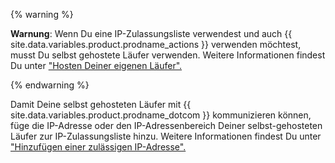 {% warning %}

**Warnung**: Wenn Du eine IP-Zulassungsliste verwendest und auch {{ site.data.variables.product.prodname_actions }} verwenden möchtest, musst Du selbst gehostete Läufer verwenden. Weitere Informationen findest Du unter ["Hosten Deiner eigenen Läufer".](/actions/automating-your-workflow-with-github-actions/about-self-hosted-runners)

{% endwarning %}

Damit Deine selbst gehosteten Läufer mit {{ site.data.variables.product.prodname_dotcom }} kommunizieren können, füge die IP-Adresse oder den IP-Adressenbereich Deiner selbst-gehosteten Läufer zur IP-Zulassungsliste hinzu. Weitere Informationen findest Du unter ["Hinzufügen einer zulässigen IP-Adresse".](#adding-an-allowed-ip-address)
